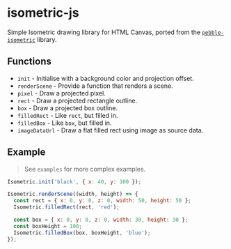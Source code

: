 # isometric-js

Simple Isometric drawing library for HTML Canvas, ported from the
[`pebble-isometric`](https://github.com/C-D-Lewis/pebble-isometric) library.


## Functions

* `init` - Initialise with a background color and projection offset.
* `renderScene` - Provide a function that renders a scene.
* `pixel` - Draw a projected pixel.
* `rect` - Draw a projected rectangle outline.
* `box` - Draw a projected box outline.
* `filledRect` - Like `rect`, but filled in.
* `filledBox` - Like `box`, but filled in.
* `imageDataUrl` - Draw a flat filled rect using image as source data.

## Example

> See `examples` for more complex examples.

```js
Isometric.init('black', { x: 40, y: 100 });

Isometric.renderScene((width, height) => {
  const rect = { x: 0, y: 0, z: 0, width: 50, height: 50 };
  Isometric.filledRect(rect, 'red');

  const box = { x: 0, y: 0, z: 0, width: 30, height: 30 };
  const boxHeight = 100;
  Isometric.filledBox(box, boxHeight, 'blue');
});
```
